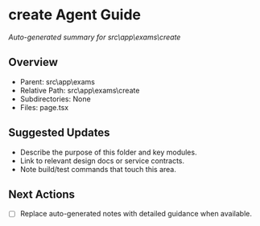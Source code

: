 ﻿# create Agent Guide
*Auto-generated summary for src\app\exams\create*

## Overview
- Parent: src\app\exams
- Relative Path: src\app\exams\create
- Subdirectories: None
- Files: page.tsx

## Suggested Updates
- Describe the purpose of this folder and key modules.
- Link to relevant design docs or service contracts.
- Note build/test commands that touch this area.

## Next Actions
- [ ] Replace auto-generated notes with detailed guidance when available.

